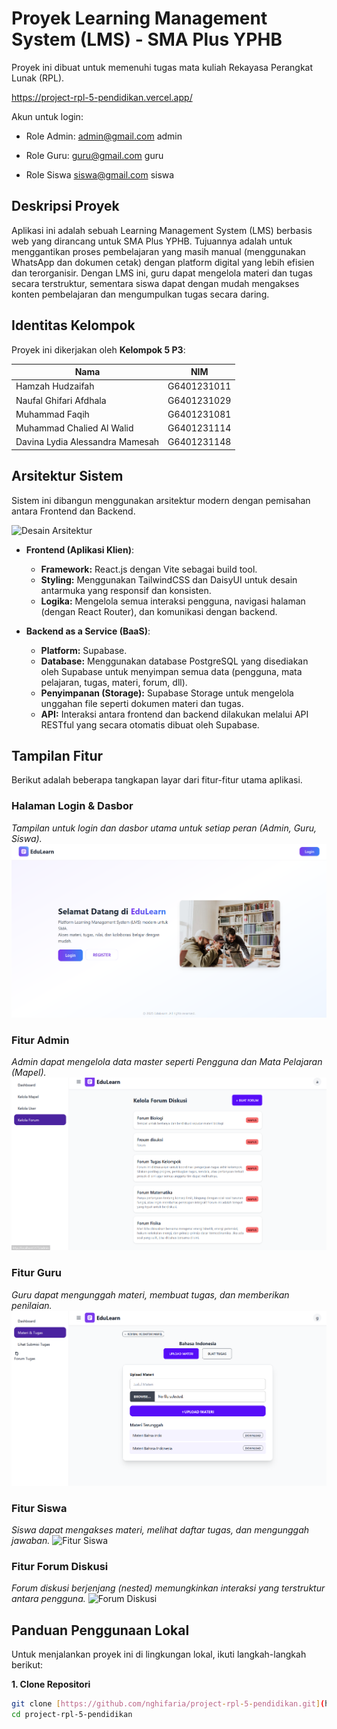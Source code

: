 # Proyek Learning Management System (LMS) - SMA Plus YPHB

Proyek ini dibuat untuk memenuhi tugas mata kuliah Rekayasa Perangkat Lunak (RPL).

https://project-rpl-5-pendidikan.vercel.app/

Akun untuk login:
- Role Admin:
  admin@gmail.com
  admin
  
- Role Guru:
  guru@gmail.com
  guru
  
- Role Siswa
  siswa@gmail.com
  siswa

## Deskripsi Proyek

Aplikasi ini adalah sebuah Learning Management System (LMS) berbasis web yang dirancang untuk SMA Plus YPHB. Tujuannya adalah untuk menggantikan proses pembelajaran yang masih manual (menggunakan WhatsApp dan dokumen cetak) dengan platform digital yang lebih efisien dan terorganisir. Dengan LMS ini, guru dapat mengelola materi dan tugas secara terstruktur, sementara siswa dapat dengan mudah mengakses konten pembelajaran dan mengumpulkan tugas secara daring.

## Identitas Kelompok

Proyek ini dikerjakan oleh **Kelompok 5 P3**:

| Nama                          | NIM         |
| ----------------------------- | ----------- |
| Hamzah Hudzaifah              | G6401231011 |
| Naufal Ghifari Afdhala        | G6401231029 |
| Muhammad Faqih                | G6401231081 |
| Muhammad Chalied Al Walid     | G6401231114 |
| Davina Lydia Alessandra Mamesah | G6401231148 |

## Arsitektur Sistem

Sistem ini dibangun menggunakan arsitektur modern dengan pemisahan antara Frontend dan Backend.

![Desain Arsitektur](src/assets/DesainArsitektur.png) 

* **Frontend (Aplikasi Klien)**:
    * **Framework:** React.js dengan Vite sebagai build tool.
    * **Styling:** Menggunakan TailwindCSS dan DaisyUI untuk desain antarmuka yang responsif dan konsisten.
    * **Logika:** Mengelola semua interaksi pengguna, navigasi halaman (dengan React Router), dan komunikasi dengan backend.

* **Backend as a Service (BaaS)**:
    * **Platform:** Supabase.
    * **Database:** Menggunakan database PostgreSQL yang disediakan oleh Supabase untuk menyimpan semua data (pengguna, mata pelajaran, tugas, materi, forum, dll).
    * **Penyimpanan (Storage):** Supabase Storage untuk mengelola unggahan file seperti dokumen materi dan tugas.
    * **API:** Interaksi antara frontend dan backend dilakukan melalui API RESTful yang secara otomatis dibuat oleh Supabase.

## Tampilan Fitur

Berikut adalah beberapa tangkapan layar dari fitur-fitur utama aplikasi.

### Halaman Login & Dasbor
*Tampilan untuk login dan dasbor utama untuk setiap peran (Admin, Guru, Siswa).*
![Tampilan Dasbor](src/assets/Dasbor.png) 

### Fitur Admin
*Admin dapat mengelola data master seperti Pengguna dan Mata Pelajaran (Mapel).*
![Fitur Admin](src/assets/FiturAdmin.png) 

### Fitur Guru
*Guru dapat mengunggah materi, membuat tugas, dan memberikan penilaian.*
![Fitur Guru](src/assets/FiturGuru.png) 

### Fitur Siswa
*Siswa dapat mengakses materi, melihat daftar tugas, dan mengunggah jawaban.*
![Fitur Siswa](src/assets/FiturSiswa.png) 

### Fitur Forum Diskusi
*Forum diskusi berjenjang (nested) memungkinkan interaksi yang terstruktur antara pengguna.*
![Forum Diskusi](src/assets/FiturForum.png) 


## Panduan Penggunaan Lokal

Untuk menjalankan proyek ini di lingkungan lokal, ikuti langkah-langkah berikut:

**1. Clone Repositori**
```bash
git clone [https://github.com/nghifaria/project-rpl-5-pendidikan.git](https://github.com/nghifaria/project-rpl-5-pendidikan.git)
cd project-rpl-5-pendidikan
